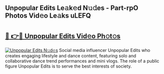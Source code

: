 ## Unpopular Edits Le𝚊k𝚎d N𝚞𝚍es - Part-rpO Photos Vid𝚎o Le𝚊ks uLEFQ

# <h2><a href="http://fbee66x.evod.top/?m=Unpopular+Edits">🔗 👉🔴 Unpopular Edits Vid𝚎o Ph𝚘t𝚘s</a></h2>

[![Unpopular Edits N𝚞d𝚎s](https://i.imgur.com/8V9OHl7.gif)](http://fbee66x.evod.top/?m=Unpopular+Edits)
Social media influencer Unpopular Edits who creates engaging lifestyle and dance content, featuring solo and collaborative dance trend performances and mini vlogs. The role of a public figure Unpopular Edits is to serve the best interests of society. 

